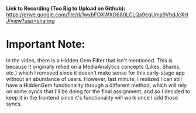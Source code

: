 **Link to Recording (Too Big to Upload on Github):** https://drive.google.com/file/d/1wxbFOXWXO680LCLQs9egUma9VhdJcXHJ/view?usp=sharing

# Important Note:
In the video, there is a Hidden Gem Filter that isn't mentioned. This is because it originally relied on a MediaAnalytics concepts (Likes, Shares, etc.) which I removed since it doesn't make sense for this early-stage app without an abundance of users. However, last minute, I realized I can still have a HiddenGem functionality through a different method, which will rely on some syncs that I'll be doing for the final assignment, and so I decided to keep it in the frontend since it's functionality will work once I add those syncs. 
